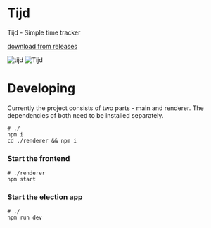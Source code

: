 # Tijd

Tijd - Simple time tracker

[download from releases](https://github.com/timoweiss/tijd/releases)

![tijd](https://user-images.githubusercontent.com/5221667/30666790-c2904058-9e55-11e7-862b-0639446770f5.gif)
![Tijd](https://user-images.githubusercontent.com/5221667/29753618-7252bca8-8b75-11e7-8256-a3a24b0190b9.png)

# Developing

Currently the project consists of two parts - main and renderer. The dependencies of both need to be installed separately.


```
# ./
npm i
cd ./renderer && npm i
```
### Start the frontend
```
# ./renderer
npm start
```
### Start the election app
```
# ./
npm run dev
```
